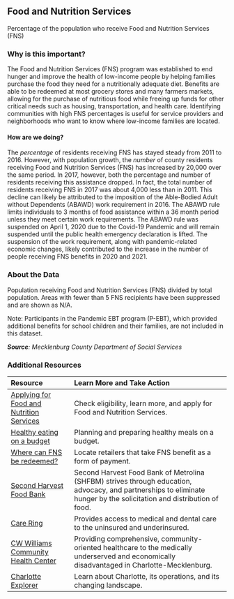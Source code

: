 ## Food and Nutrition Services
Percentage of the population who receive Food and Nutrition Services (FNS)

### Why is this important?
The Food and Nutrition Services (FNS) program was established to end hunger and improve the health of low-income people by helping families purchase the food they need for a nutritionally adequate diet. Benefits are able to be redeemed at most grocery stores and many farmers markets, allowing for the purchase of nutritious food while freeing up funds for other critical needs such as housing, transportation, and health care. Identifying communities with high FNS percentages is useful for service providers and neighborhoods who want to know where low-income families are located.

#### How are we doing?
The *percentage* of residents receiving FNS has stayed steady from 2011 to 2016. However, with population growth, the *number* of county residents receiving Food and Nutrition Services (FNS) has increased by 20,000 over the same period.  In 2017, however, both the percentage and number of residents receiving this assistance dropped. In fact, the total number of residents receiving FNS in 2017 was about 4,000 less than in 2011. This decline can likely be attributed to the imposition of the Able-Bodied Adult without Dependents (ABAWD) work requirement in 2016. The ABAWD rule limits individuals to 3 months of food assistance within a 36 month period unless they meet certain work requirements. The ABAWD rule was suspended on April 1, 2020 due to the Covid-19 Pandemic and will remain suspended until the public health emergency declaration is lifted. The suspension of the work requirement, along with pandemic-related economic changes, likely contributed to the increase in the number of people receiving FNS benefits in 2020 and 2021.


### About the Data
Population receiving Food and Nutrition Services (FNS) divided by total population. Areas with fewer than 5 FNS recipients have been suppressed and are shown as N/A.

Note: Participants in the Pandemic EBT program (P-EBT), which provided additional benefits for school children and their families, are not included in this dataset.

_**Source**: Mecklenburg County Department of Social Services_

### Additional Resources
|Resource | Learn More and Take Action |
|:--- | :--- |
|[Applying for Food and Nutrition Services](https://www.mecknc.gov/dss/Pages/home.aspx)| Check eligibility, learn more, and apply for Food and Nutrition Services.
|[Healthy eating on a budget](https://www.myplate.gov/eat-healthy/healthy-eating-budget)| Planning and preparing healthy meals on a budget.
|[Where can FNS be redeemed?](http://www.fns.usda.gov/snap/retailerlocator)| Locate retailers that take FNS benefit as a form of payment.
|[Second Harvest Food Bank](http://www.secondharvestmetrolina.org/)| Second Harvest Food Bank of Metrolina (SHFBM) strives through education, advocacy, and partnerships to eliminate hunger by the solicitation and distribution of food.
|[Care Ring](https://www.careringnc.org/)| Provides access to medical and dental care to the uninsured and underinsured.
|[CW Williams Community Health Center](http://www.cwwilliams.org/)| Providing comprehensive, community-oriented healthcare to the medically underserved and economically disadvantaged in Charlotte-Mecklenburg.
|[Charlotte Explorer](https://explore.charlottenc.gov/)| Learn about Charlotte, its operations, and its changing landscape.
